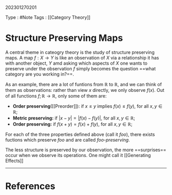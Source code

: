 202301270201

Type : #Note
Tags : [[Category Theory]]


# Structure Preserving Maps
A central theme in cateogry theory is the study of structure preserving maps. 
A map $f:X\to Y$ is like an observation of $X$ via a relationship it has with another object, $Y$ amd asking which aspects of $X$ one wants to preserve under the observation $f$ simply becomes the question ==what category are you working in?==.

As an example, there are a lot of funtions from $\mathbb R$ to $\mathbb R$, and we can think of them as observations: rather than view $x$ directly, we only observe $f(x)$. Out of all functions $f;\mathbb R\to \mathbb R$, only some of them are:
- **Order preserving**([[Preorder]]): if $x\le y$ implies $f(x)\le f(y)$, for all $x, y\in \mathbb R$;
- **Metric preserving:** if $|x-y|=|f(x)-f(y)|$, for all $x, y\in \mathbb R$;
- **Order preserving:** if $f(x+y)= f(x) + f(y)$, for all $x, y\in \mathbb R$;

For each of the three properties defined above (call it _foo_), there exists fuctions which preserve _foo_ and are called _foo-preserving_.

The less structure is preserved by our observation, the more ==surprises== occur when we observe its operations. One might call it [[Generating Effects]]

---
# References
